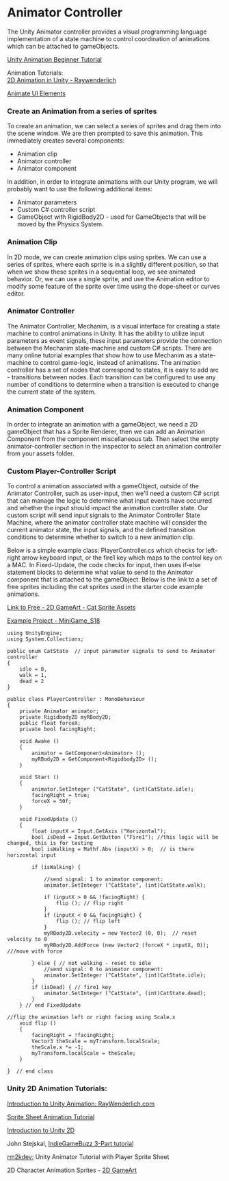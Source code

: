 # Animator Controller

The Unity Animator controller provides a visual programming language implementation of a state machine to control coordination of animations which can be attached to gameObjects.

  [Unity Animation Beginner Tutorial](https://unity3d.com/learn/tutorials/modules/beginner/live-training-archive/animate-anything)

Animation Tutorials:  
[2D Animation in Unity - Raywenderlich](http://www.raywenderlich.com/66345/unity-2d-tutorial-animations)

[Animate UI Elements](https://www.raywenderlich.com/149955/introduction-unity-ui-part-2-2)

### Create an Animation from a series of sprites

To create an animation, we can select a series of sprites and drag them into the scene window.  We are then prompted to save this animation.  This immediately creates several components:

* Animation clip
* Animator controller
* Animator component

In addition, in order to integrate animations with our Unity program, we will probably want to use the following additional items:

* Animator parameters
* Custom C\# controller script
* GameObject with RigidBody2D - used for GameObjects that will be moved by the Physics System.

### Animation Clip

In 2D mode, we can create animation clips using sprites.  We can use a series of sprites, where each sprite is in a slightly different position, so that when we show these sprites in a sequential loop, we see animated behavior.  Or, we can use a single sprite, and use the Animation editor to modify some feature of the sprite over time using the dope-sheet or curves editor.

### Animator Controller

The Animator Controller, Mechanim, is a visual interface for creating a state machine to control animations in Unity.  It has the ability to utilize input parameters as event signals, these input parameters provide the connection between the Mechanim state-machine and custom C\# scripts.  There are many online tutorial examples that show how to use Mechanim as a state-machine to control game-logic, instead of animations.  The animation controller has a set of nodes that correspond to states, it is easy to add arc - transitions between nodes. Each transition can be configured to use any number of conditions to determine when a transition is executed to change the current state of the system.

### Animation Component

In order to integrate an animation with a gameObject, we need a 2D gameObject that has a Sprite Renderer, then we can add an Animation Component from the component miscellaneous tab.  Then select the empty animator-controller section in the inspector to select an animation controller from your assets folder.

### Custom Player-Controller Script

To control a animation associated with a gameObject, outside of the Animator Controller, such as user-input, then we'll need a custom C\# script that can manage the logic to determine what input events have occurred and whether the input should impact the animation controller state.  Our custom script will send input signals to the Animator Controller State Machine, where the animator controller state machine will consider the current animator state, the input signals, and the defined transition conditions to determine whether to switch to a new animation clip.

Below is a simple example class: PlayerController.cs which checks for left-right arrow keyboard input, or the fire1 key which maps to the control key on a MAC.  In Fixed-Update, the code checks for input, then uses if-else statement blocks to determine what value to send to the Animator component that is attached to the gameObject. Below is the link to a set of free sprites including the cat sprites used in the starter code example animations.

[Link to Free - 2D GameArt - Cat Sprite Assets](http://www.gameart2d.com/freebies.html)

[Example Project - MiniGame_S18](https://utdallas.box.com/v/MiniGameVersion1)

```
using UnityEngine;
using System.Collections;

public enum CatState  // input parameter signals to send to Animator controller
{
    idle = 0,
    walk = 1,
    dead = 2
}

public class PlayerController : MonoBehaviour
{
    private Animator animator;
    private Rigidbody2D myRBody2D;
    public float forceX;
    private bool facingRight;

    void Awake ()
    {
        animator = GetComponent<Animator> ();
        myRBody2D = GetComponent<Rigidbody2D> ();
    }

    void Start ()
    {
        animator.SetInteger ("CatState", (int)CatState.idle);
        facingRight = true;
        forceX = 50f;
    }

    void FixedUpdate ()
    {
        float inputX = Input.GetAxis ("Horizontal");
        bool isDead = Input.GetButton ("Fire1"); //this logic will be changed, this is for testing
        bool isWalking = Mathf.Abs (inputX) > 0;  // is there horizontal input 

        if (isWalking) {

            //send signal: 1 to animator component: 
            animator.SetInteger ("CatState", (int)CatState.walk);

            if (inputX > 0 && !facingRight) {
                flip (); // flip right
            }
            if (inputX < 0 && facingRight) {
                flip (); // flip left
            }
            myRBody2D.velocity = new Vector2 (0, 0);  // reset velocity to 0
            myRBody2D.AddForce (new Vector2 (forceX * inputX, 0));  ///move with force

        } else { // not walking - reset to idle
            //send signal: 0 to animator component: 
            animator.SetInteger ("CatState", (int)CatState.idle);
        }
        if (isDead) { // fire1 key 
            animator.SetInteger ("CatState", (int)CatState.dead);
        }
    } // end FixedUpdate

//flip the animation left or right facing using Scale.x
    void flip ()
    {
        facingRight = !facingRight;
        Vector3 theScale = myTransform.localScale;
        theScale.x *= -1;
        myTransform.localScale = theScale;
    }

}  // end class
```

### Unity 2D Animation Tutorials:

[Introduction to Unity Animation: RayWenderlich.com ](https://www.raywenderlich.com/116652/introduction-unity-animation-system)

[Sprite Sheet Animation Tutorial ](http://michaelcummings.net/mathoms/creating-2d-animated-sprites-using-unity-4.3)

[Introduction to Unity 2D](https://www.raywenderlich.com/115688/introduction-unity-2d)

John Stejskal, [IndieGameBuzz 3-Part tutorial](http://indiegamebuzz.com/create-2d-sprite-based-animation-states-in-unity3d/)

[rm2kdev:](https://www.youtube.com/watch?v=TU6wflRqT5Q) Unity Animator Tutorial  with Player Sprite Sheet

2D Character Animation Sprites - [2D GameArt](http://www.gameart2d.com/freebies.html)

